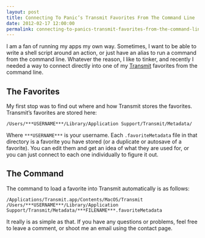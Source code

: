 ```yaml
---
layout: post
title: Connecting To Panic’s Transmit Favorites From The Command Line
date: 2012-02-17 12:00:00
permalink: connecting-to-panics-transmit-favorites-from-the-command-line/
---
```

I am a fan of running my apps my own way. Sometimes, I want to be able to write a shell script around an action, or just have an alias to run a command from the command line. Whatever the reason, I like to tinker, and recently I needed a way to connect directly into one of my [Transmit](https://panic.com/transmit) favorites from the command line.

## The Favorites

My first stop was to find out where and how Transmit stores the favorites. Transmit’s favorites are stored here:

```
/Users/***USERNAME***/Library/Application Support/Transmit/Metadata/
```

Where `***USERNAME***` is your username. Each `.favoriteMetadata` file in that directory is a favorite you have stored (or a duplicate or autosave of a favorite). You can edit them and get an idea of what they are used for, or you can just connect to each one individually to figure it out.

## The Command

The command to load a favorite into Transmit automatically is as follows:

```
/Applications/Transmit.app/Contents/MacOS/Transmit /Users/***USERNAME***/Library/Application Support/Transmit/Metadata/***FILENAME***.favoriteMetadata
```

It really is as simple as that. If you have any questions or problems, feel free to leave a comment, or shoot me an email using the contact page.